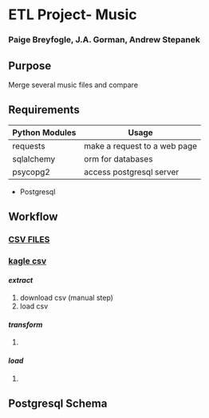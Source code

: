 # ETL Project- Music
### Paige Breyfogle, J.A. Gorman, Andrew Stepanek

## Purpose
Merge several music files and compare

## Requirements
| Python Modules | Usage |
| ------ | ------ |
| requests | make a request to a web page |
| sqlalchemy | orm for databases |
| psycopg2 | access postgresql server |

* Postgresql

## Workflow

###  [CSV FILES](https://github.com/jagorman/music_etl/tree/main/Resources)

### [kagle csv](https://www.kaggle.com/yamaerenay/spotify-dataset-19212020-160k-tracks)

#### *extract*

1. download csv (manual step)
2. load csv

#### *transform*

1. 

#### *load*

1.

## Postgresql Schema



